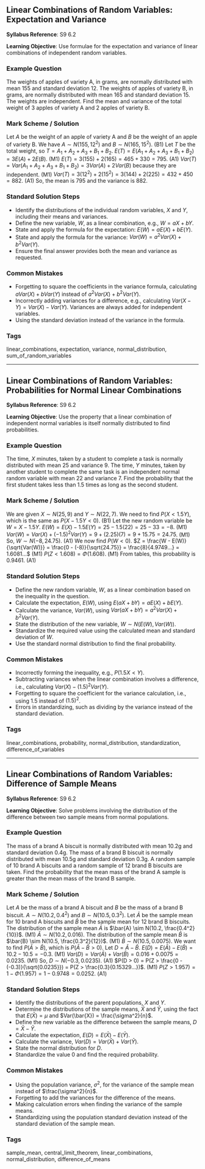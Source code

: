 ## Linear Combinations of Random Variables: Expectation and Variance

**Syllabus Reference**: S9 6.2

**Learning Objective**: Use formulae for the expectation and variance of linear combinations of independent random variables.

### Example Question
The weights of apples of variety A, in grams, are normally distributed with mean $155$ and standard deviation $12$. The weights of apples of variety B, in grams, are normally distributed with mean $165$ and standard deviation $15$. The weights are independent. Find the mean and variance of the total weight of $3$ apples of variety A and $2$ apples of variety B.

### Mark Scheme / Solution
Let $A$ be the weight of an apple of variety A and $B$ be the weight of an apple of variety B.
We have $A \sim N(155, 12^2)$ and $B \sim N(165, 15^2)$. (B1)
Let $T$ be the total weight, so $T = A_1 + A_2 + A_3 + B_1 + B_2$.
$E(T) = E(A_1 + A_2 + A_3 + B_1 + B_2) = 3E(A) + 2E(B)$. (M1)
$E(T) = 3(155) + 2(165) = 465 + 330 = 795$. (A1)
$Var(T) = Var(A_1 + A_2 + A_3 + B_1 + B_2) = 3Var(A) + 2Var(B)$ because they are independent. (M1)
$Var(T) = 3(12^2) + 2(15^2) = 3(144) + 2(225) = 432 + 450 = 882$. (A1)
So, the mean is $795$ and the variance is $882$.

### Standard Solution Steps
- Identify the distributions of the individual random variables, $X$ and $Y$, including their means and variances.
- Define the new variable, $W$, as a linear combination, e.g., $W = aX + bY$.
- State and apply the formula for the expectation: $E(W) = aE(X) + bE(Y)$.
- State and apply the formula for the variance: $Var(W) = a^2Var(X) + b^2Var(Y)$.
- Ensure the final answer provides both the mean and variance as requested.

### Common Mistakes
- Forgetting to square the coefficients in the variance formula, calculating $aVar(X) + bVar(Y)$ instead of $a^2Var(X) + b^2Var(Y)$.
- Incorrectly adding variances for a difference, e.g., calculating $Var(X-Y) = Var(X) - Var(Y)$. Variances are always added for independent variables.
- Using the standard deviation instead of the variance in the formula.

### Tags
linear_combinations, expectation, variance, normal_distribution, sum_of_random_variables

---
## Linear Combinations of Random Variables: Probabilities for Normal Linear Combinations

**Syllabus Reference**: S9 6.2

**Learning Objective**: Use the property that a linear combination of independent normal variables is itself normally distributed to find probabilities.

### Example Question
The time, $X$ minutes, taken by a student to complete a task is normally distributed with mean $25$ and variance $9$. The time, $Y$ minutes, taken by another student to complete the same task is an independent normal random variable with mean $22$ and variance $7$. Find the probability that the first student takes less than $1.5$ times as long as the second student.

### Mark Scheme / Solution
We are given $X \sim N(25, 9)$ and $Y \sim N(22, 7)$.
We need to find $P(X < 1.5Y)$, which is the same as $P(X - 1.5Y < 0)$. (B1)
Let the new random variable be $W = X - 1.5Y$.
$E(W) = E(X) - 1.5E(Y) = 25 - 1.5(22) = 25 - 33 = -8$. (M1)
$Var(W) = Var(X) + (-1.5)^2Var(Y) = 9 + (2.25)(7) = 9 + 15.75 = 24.75$. (M1)
So, $W \sim N(-8, 24.75)$. (A1)
We now find $P(W < 0)$.
$Z = \frac{W - E(W)}{\sqrt{Var(W)}} = \frac{0 - (-8)}{\sqrt{24.75}} = \frac{8}{4.9749...} = 1.6081...$ (M1)
$P(Z < 1.608) = \Phi(1.608)$. (M1)
From tables, this probability is $0.9461$. (A1)

### Standard Solution Steps
- Define the new random variable, $W$, as a linear combination based on the inequality in the question.
- Calculate the expectation, $E(W)$, using $E(aX + bY) = aE(X) + bE(Y)$.
- Calculate the variance, $Var(W)$, using $Var(aX + bY) = a^2Var(X) + b^2Var(Y)$.
- State the distribution of the new variable, $W \sim N(E(W), Var(W))$.
- Standardize the required value using the calculated mean and standard deviation of $W$.
- Use the standard normal distribution to find the final probability.

### Common Mistakes
- Incorrectly forming the inequality, e.g., $P(1.5X < Y)$.
- Subtracting variances when the linear combination involves a difference, i.e., calculating $Var(X) - (1.5)^2Var(Y)$.
- Forgetting to square the coefficient for the variance calculation, i.e., using $1.5$ instead of $(1.5)^2$.
- Errors in standardizing, such as dividing by the variance instead of the standard deviation.

### Tags
linear_combinations, probability, normal_distribution, standardization, difference_of_variables

---
## Linear Combinations of Random Variables: Difference of Sample Means

**Syllabus Reference**: S9 6.2

**Learning Objective**: Solve problems involving the distribution of the difference between two sample means from normal populations.

### Example Question
The mass of a brand A biscuit is normally distributed with mean $10.2$g and standard deviation $0.4$g. The mass of a brand B biscuit is normally distributed with mean $10.5$g and standard deviation $0.3$g. A random sample of $10$ brand A biscuits and a random sample of $12$ brand B biscuits are taken. Find the probability that the mean mass of the brand A sample is greater than the mean mass of the brand B sample.

### Mark Scheme / Solution
Let $A$ be the mass of a brand A biscuit and $B$ be the mass of a brand B biscuit.
$A \sim N(10.2, 0.4^2)$ and $B \sim N(10.5, 0.3^2)$.
Let $\bar{A}$ be the sample mean for $10$ brand A biscuits and $\bar{B}$ be the sample mean for $12$ brand B biscuits.
The distribution of the sample mean $\bar{A}$ is $\bar{A} \sim N(10.2, \frac{0.4^2}{10})$. (M1)
$\bar{A} \sim N(10.2, 0.016)$.
The distribution of the sample mean $\bar{B}$ is $\bar{B} \sim N(10.5, \frac{0.3^2}{12})$. (M1)
$\bar{B} \sim N(10.5, 0.0075)$.
We want to find $P(\bar{A} > \bar{B})$, which is $P(\bar{A} - \bar{B} > 0)$.
Let $D = \bar{A} - \bar{B}$.
$E(D) = E(\bar{A}) - E(\bar{B}) = 10.2 - 10.5 = -0.3$. (M1)
$Var(D) = Var(\bar{A}) + Var(\bar{B}) = 0.016 + 0.0075 = 0.0235$. (M1)
So, $D \sim N(-0.3, 0.0235)$. (A1)
$P(D > 0) = P(Z > \frac{0 - (-0.3)}{\sqrt{0.0235}}) = P(Z > \frac{0.3}{0.15329...})$. (M1)
$P(Z > 1.957) = 1 - \Phi(1.957) = 1 - 0.9748 = 0.0252$. (A1)

### Standard Solution Steps
- Identify the distributions of the parent populations, $X$ and $Y$.
- Determine the distributions of the sample means, $\bar{X}$ and $\bar{Y}$, using the fact that $E(\bar{X}) = \mu$ and $Var(\bar{X}) = \frac{\sigma^2}{n}$.
- Define the new variable as the difference between the sample means, $D = \bar{X} - \bar{Y}$.
- Calculate the expectation, $E(D) = E(\bar{X}) - E(\bar{Y})$.
- Calculate the variance, $Var(D) = Var(\bar{X}) + Var(\bar{Y})$.
- State the normal distribution for $D$.
- Standardize the value $0$ and find the required probability.

### Common Mistakes
- Using the population variance, $\sigma^2$, for the variance of the sample mean instead of $\frac{\sigma^2}{n}$.
- Forgetting to add the variances for the difference of the means.
- Making calculation errors when finding the variance of the sample means.
- Standardizing using the population standard deviation instead of the standard deviation of the sample mean.

### Tags
sample_mean, central_limit_theorem, linear_combinations, normal_distribution, difference_of_means
